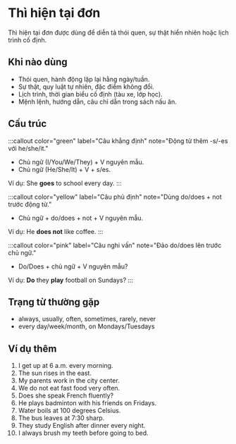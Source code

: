 # Thì hiện tại đơn

Thì hiện tại đơn được dùng để diễn tả thói quen, sự thật hiển nhiên hoặc lịch trình cố định.

## Khi nào dùng
- Thói quen, hành động lặp lại hằng ngày/tuần.
- Sự thật, quy luật tự nhiên, đặc điểm không đổi.
- Lịch trình, thời gian biểu cố định (tàu xe, lớp học).
- Mệnh lệnh, hướng dẫn, câu chỉ dẫn trong sách nấu ăn.

## Cấu trúc
:::callout color="green" label="Câu khẳng định" note="Động từ thêm -s/-es với he/she/it."
- Chủ ngữ (I/You/We/They) + V nguyên mẫu.
- Chủ ngữ (He/She/It) + V + s/es.

Ví dụ: She **goes** to school every day.
:::

:::callout color="yellow" label="Câu phủ định" note="Dùng do/does + not trước động từ."
- Chủ ngữ + do/does + not + V nguyên mẫu.

Ví dụ: He **does not** like coffee.
:::

:::callout color="pink" label="Câu nghi vấn" note="Đảo do/does lên trước chủ ngữ."
- Do/Does + chủ ngữ + V nguyên mẫu?

Ví dụ: **Do** they **play** football on Sundays?
:::

## Trạng từ thường gặp
- always, usually, often, sometimes, rarely, never
- every day/week/month, on Mondays/Tuesdays

## Ví dụ thêm
1. I get up at 6 a.m. every morning.
2. The sun rises in the east.
3. My parents work in the city center.
4. We do not eat fast food very often.
5. Does she speak French fluently?
6. He plays badminton with his friends on Fridays.
7. Water boils at 100 degrees Celsius.
8. The bus leaves at 7:30 sharp.
9. They study English after dinner every night.
10. I always brush my teeth before going to bed.
